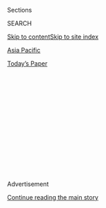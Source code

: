 <div id="app">

<div>

<div>

<div>

<div class="NYTAppHideMasthead css-1q2w90k e1suatyy0">

<div class="section css-ui9rw0 e1suatyy2">

<div class="css-eph4ug er09x8g0">

<div class="css-6n7j50">

</div>

<span class="css-1dv1kvn">Sections</span>

<div class="css-10488qs">

<span class="css-1dv1kvn">SEARCH</span>

</div>

[Skip to content](#site-content)[Skip to site index](#site-index)

</div>

<div id="masthead-section-label" class="css-1wr3we4 eaxe0e00">

[Asia
Pacific](https://www.nytimes3xbfgragh.onion/section/world/asia)

</div>

<div class="css-10698na e1huz5gh0">

</div>

</div>

<div id="masthead-bar-one" class="section hasLinks css-15hmgas e1csuq9d3">

<div class="css-uqyvli e1csuq9d0">

</div>

<div class="css-1uqjmks e1csuq9d1">

</div>

<div class="css-9e9ivx">

[](https://myaccount.nytimes3xbfgragh.onion/auth/login?response_type=cookie&client_id=vi)

</div>

<div class="css-1bvtpon e1csuq9d2">

[Today’s
Paper](https://www.nytimes3xbfgragh.onion/section/todayspaper)

</div>

</div>

</div>

</div>

<div data-aria-hidden="false">

<div id="site-content" data-role="main">

<div>

<div class="css-1aor85t" style="opacity:0.000000001;z-index:-1;visibility:hidden">

<div class="css-1hqnpie">

<div class="css-epjblv">

<span class="css-17xtcya">[Asia
Pacific](/section/world/asia)</span><span class="css-x15j1o">|</span><span class="css-fwqvlz">Vowing
Changes, South Korean Leader Apologizes for Ferry
Disaster</span>

</div>

<div class="css-k008qs">

<div class="css-1iwv8en">

<span class="css-18z7m18"></span>

<div>

</div>

</div>

<span class="css-1n6z4y">https://nyti.ms/1m5KGzG</span>

<div class="css-1705lsu">

<div class="css-4xjgmj">

<div class="css-4skfbu" data-role="toolbar" data-aria-label="Social Media Share buttons, Save button, and Comments Panel with current comment count" data-testid="share-tools">

  - 
  - 
  - 
  - 
    
    <div class="css-6n7j50">
    
    </div>

  - 

</div>

</div>

</div>

</div>

</div>

</div>

<div class="css-13pd83m">

</div>

<div id="top-wrapper" class="css-1sy8kpn">

<div id="top-slug" class="css-l9onyx">

Advertisement

</div>

[Continue reading the main
story](#after-top)

<div class="ad top-wrapper" style="text-align:center;height:100%;display:block;min-height:250px">

<div id="top" class="place-ad" data-position="top" data-size-key="top">

</div>

</div>

<div id="after-top">

</div>

</div>

<div id="sponsor-wrapper" class="css-1hyfx7x">

<div id="sponsor-slug" class="css-19vbshk">

Supported by

</div>

[Continue reading the main
story](#after-sponsor)

<div id="sponsor" class="ad sponsor-wrapper" style="text-align:center;height:100%;display:block">

</div>

<div id="after-sponsor">

</div>

</div>

<div class="css-1vkm6nb ehdk2mb0">

# Vowing Changes, South Korean Leader Apologizes for Ferry Disaster

</div>

![<span class="css-16f3y1r e13ogyst0">President Park Geun-hye of South
Korea apologized for failing to prevent a ferry disaster that left 302
people dead or missing and announced broad reforms to make the country
safer.</span><span class="css-cch8ym"><span class="css-1dv1kvn">Credit</span><span class="css-cnj6d5 e1z0qqy90" itemprop="copyrightHolder"><span class="css-1ly73wi e1tej78p0">Credit...</span><span>Yonhap/Agence
France-Presse — Getty
Images</span></span></span>](https://static01.graylady3jvrrxbe.onion/images/2014/04/29/multimedia/skorea-president-apology/skorea-president-apology-videoSixteenByNine1050.jpg)

<div class="css-xt80pu e12qa4dv0">

<div class="css-18e8msd">

<div class="css-vp77d3 epjyd6m0">

<div class="css-1baulvz">

By [<span class="css-1baulvz last-byline" itemprop="name">Choe
Sang-Hun</span>](http://www.nytimes3xbfgragh.onion/by/choe-sang-hun)

</div>

</div>

  - April 29,
    2014

  - 
    
    <div class="css-4xjgmj">
    
    <div class="css-d8bdto" data-role="toolbar" data-aria-label="Social Media Share buttons, Save button, and Comments Panel with current comment count" data-testid="share-tools">
    
      - 
      - 
      - 
      - 
        
        <div class="css-6n7j50">
        
        </div>
    
      - 
    
    </div>
    
    </div>

</div>

</div>

<div class="section meteredContent css-1r7ky0e" name="articleBody" itemprop="articleBody">

<div class="css-1fanzo5 StoryBodyCompanionColumn">

<div class="css-53u6y8">

SEOUL, South Korea — Under mounting public pressure, President Park
Geun-hye apologized on Tuesday for failing to prevent a [ferry disaster
that left 302
people](http://www.nytimes3xbfgragh.onion/2014/04/17/world/asia/south-korean-ferry-accident.html "Times article."),
the vast majority of them high school students, dead or missing, and
promised broad reforms to make her country a safer place.

“My heart aches thinking how I can best apologize and ease the grief and
pain,” she said during a cabinet meeting, admitting to her government’s
fumbling in the early stages of rescue operations. “I am sorry that so
many precious lives were lost.”

It was a humbling moment for Ms. Park, the daughter of the military
strongman Park Chung-hee. Ever since she took office in February 2013,
Ms. Park has built a reputation for steely leadership in the face of
military threats from North Korea. But the political opposition has
often accused her of being an imperious leader blind to criticism.

Although the prime minister, Chung Hong-won, resigned on Sunday,
apologizing for the disaster, few analysts have yet suggested that it
has threatened Ms. Park’s ability to govern. On Tuesday, Ms. Park said
she would create a central government agency to ensure better
coordination in rescue efforts in major disasters.

</div>

</div>

<div class="css-1fanzo5 StoryBodyCompanionColumn">

<div class="css-53u6y8">

She also vowed to eliminate what she and the local news media called “a
government mafia” — in which retirees from ministries and regulatory
agencies find jobs in industry lobbies. The collusive links between the
regulatory agencies and the industries, forged through these retirees,
have long been blamed for widespread corruption and lax safety
enforcement of the kind that caused many nuclear power plants to be shut
down last year.

Ms. Park got a stinging taste of anger from the grieving families when
she visited Ansan, south of Seoul, where the students’ school is
situated. The families turned away the memorial wreaths donated by Ms.
Park and other senior government officials. According to local news
reports, some family members shouted at her, demanding that she take
responsibility for the disaster.

For the most part, Ms. Park is popular, thanks partly to older and
conservative South Koreans who support her tough stance in the standoff
with North Korea over its nuclear weapons threat and with Japan over
historical issues. But her approval rating dropped by nearly seven
percentage points, to about 58 percent, in the week after the sinking of
the ferry, as “the people’s discontent deepened over the government’s
ability to manage a crisis,” according to a Seoul-based polling company,
Realmeter, which surveyed 2,520 voters by landline and cellphone from
April 21 to 25. (The survey’s margin of sampling error was plus or minus
two percentage points.)

According to video released by the coast guard, the first government
rescue boats to arrive at the 6,825-ton ferry, which was sinking off
southwestern South Korea on April 16, helped the captain and other crew
members off the ship, while hundreds of passengers remained trapped
inside. Fifteen crew members, including the captain, Lee Jun-seok, have
been arrested on criminal charges of deserting their passengers during
an emergency.

</div>

</div>

<div class="css-79elbk" data-testid="photoviewer-wrapper">

<div class="css-z3e15g" data-testid="photoviewer-wrapper-hidden">

</div>

<div class="css-1a48zt4 ehw59r15" data-testid="photoviewer-children">

![<span class="css-16f3y1r e13ogyst0" data-aria-hidden="true">President
Park Geun-hye, left, paid silent tribute to victims of the sunken ferry
Sewol before a cabinet meeting in Seoul on
Tuesday.</span><span class="css-cnj6d5 e1z0qqy90" itemprop="copyrightHolder"><span class="css-1ly73wi e1tej78p0">Credit...</span><span>Yonhap,
via
Reuters</span></span>](https://static01.graylady3jvrrxbe.onion/images/2014/04/30/world/asia/30korea/30korea-articleLarge.jpg?quality=75&auto=webp&disable=upscale)

</div>

</div>

<div class="css-1fanzo5 StoryBodyCompanionColumn">

<div class="css-53u6y8">

Early investigations have left little doubt that the disaster came about
from a combination of the poor work ethics of the crew, loopholes in
safety standards, lax regulatory enforcement and compromised industry
watchdogs, whose top ranks are filled with retirees from government
ministries.

</div>

</div>

<div class="css-1fanzo5 StoryBodyCompanionColumn">

<div class="css-53u6y8">

On Tuesday, it was revealed that a former employee of the Chonghaejin
Marine Company, the operator of the ferry, had alerted the government to
corruption and lax safety measures. Writing on a government-run
whistle-blowing website in January, the former employee reported
violations by Chonghaejin Marine, including overloading ships, covering
up accidents and illegal treatment of contract workers, including
failing to pay them, the Hankyoreh newspaper reported.

The government said it had helped resolve the petitioner’s grievances
about wages. But it remained unclear whether it investigated his other
allegations.

Investigators have expanded their inquiry into the government’s
emergency response system. They raided the offices of vessel traffic
controllers amid allegations that their fumbling contributed to the high
death toll.

A coast guard emergency dispatcher has been accused of delaying early
rescue efforts by asking a student who called for help on his cellphone
to provide coordinates. Vessel traffic controllers are accused of
failing to monitor the ferry’s whereabouts even after it was tilting and
drifting in a notoriously dangerous waterway.

When the ship set sail from Incheon, west of Seoul, on April 15, it was
top-heavy with cabins recently added to its upper decks, investigators
said. The ship was reportedly overloaded with poorly lashed cargo, and
crew members did not keep a correct record of passengers. Still, the
Korea Shipping Association, a lobbying group for shipping companies that
also serves as a safety monitor, ruled the ship fit to sail.

On Tuesday, prosecutors sought to arrest two officials at the shipping
association on charges of destroying documents and deleting computer
files before their offices were raided last week by investigators.
Prosecutors were looking for evidence of corrupt ties between the
association and shipping companies.

</div>

</div>

<div class="css-1fanzo5 StoryBodyCompanionColumn">

<div class="css-53u6y8">

“It’s deeply regrettable that this incident happened because we have
failed to remove these layers of long-running evils,” said Ms. Park,
referring to what she called entrenched corrupt ties between industries
and regulators.

By Tuesday, the death toll had risen to 205, as divers struggled with
strong currents in their search for the 97 people who remained missing.

</div>

</div>

</div>

<div>

</div>

<div>

</div>

<div>

</div>

<div>

<div id="bottom-wrapper" class="css-1ede5it">

<div id="bottom-slug" class="css-l9onyx">

Advertisement

</div>

[Continue reading the main
story](#after-bottom)

<div id="bottom" class="ad bottom-wrapper" style="text-align:center;height:100%;display:block;min-height:90px">

</div>

<div id="after-bottom">

</div>

</div>

</div>

</div>

</div>

## Site Index

<div>

</div>

## Site Information Navigation

  - [© <span>2020</span> <span>The New York Times
    Company</span>](https://help.nytimes3xbfgragh.onion/hc/en-us/articles/115014792127-Copyright-notice)

<!-- end list -->

  - [NYTCo](https://www.nytco.com/)
  - [Contact
    Us](https://help.nytimes3xbfgragh.onion/hc/en-us/articles/115015385887-Contact-Us)
  - [Work with us](https://www.nytco.com/careers/)
  - [Advertise](https://nytmediakit.com/)
  - [T Brand Studio](http://www.tbrandstudio.com/)
  - [Your Ad
    Choices](https://www.nytimes3xbfgragh.onion/privacy/cookie-policy#how-do-i-manage-trackers)
  - [Privacy](https://www.nytimes3xbfgragh.onion/privacy)
  - [Terms of
    Service](https://help.nytimes3xbfgragh.onion/hc/en-us/articles/115014893428-Terms-of-service)
  - [Terms of
    Sale](https://help.nytimes3xbfgragh.onion/hc/en-us/articles/115014893968-Terms-of-sale)
  - [Site
    Map](https://spiderbites.nytimes3xbfgragh.onion)
  - [Help](https://help.nytimes3xbfgragh.onion/hc/en-us)
  - [Subscriptions](https://www.nytimes3xbfgragh.onion/subscription?campaignId=37WXW)

</div>

</div>

</div>

</div>
